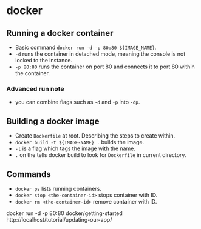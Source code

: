 # docker

## Running a docker container
- Basic command `docker run -d -p 80:80 ${IMAGE_NAME}`.
- `-d` runs the container in detached mode, meaning the console is not locked to the instance.
- `-p 80:80` runs the container on port 80 and connects it to port 80 within the container.

### Advanced run note
- you can combine flags such as `-d` and `-p` into `-dp`.

## Building a docker image
- Create `Dockerfile` at root. Describing the steps to create within.
- `docker build -t ${IMAGE-NAME} .` builds the image.
- `-t` is a flag which tags the image with the name.
- `.` on the tells docker build to look for `Dockerfile` in current directory.

## Commands
- `docker ps` lists running containers.
- `docker stop <the-container-id>` stops container with ID.
- `docker rm <the-container-id>` remove container with ID.

docker run -d -p 80:80 docker/getting-started
http://localhost/tutorial/updating-our-app/